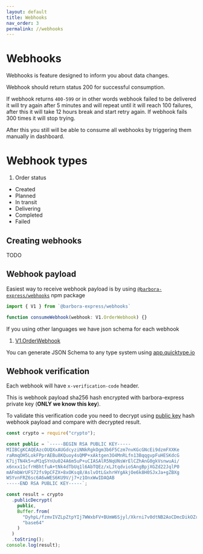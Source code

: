 ```yaml
---
layout: default
title: Webhooks
nav_order: 3
permalink: //webhooks
---
```


# Webhooks

Webhooks is feature designed to inform you about data changes.

Webhook should return status 200 for successful consumption. 

If webhook returns `400-599` or in other words webhook failed to be delivered it will try again after 5 minutes and will repeat until it will reach 100 failures, after this it will take 12 hours break and start retry again. If webhook fails 300 times it will stop trying.

After this you still will be able to consume all webhooks by triggering them manually in dashboard.

# Webhook types

1. Order status
  * Created
  * Planned
  * In transit
  * Delivering
  * Completed
  * Failed

## Creating webhooks

TODO

## Webhook payload

Easiest way to receive webhook payload is by using [`@barbora-express/webhooks`]() npm package
```typescript
import { V1 } from `@barbora-express/webhooks`

function consumeWebhook(webhook: V1.OrderWebhook) {}
```

If you using other languages we have json schema for each webhook

1. [V1.OrderWebhook](https://barbora-express.github.io/webhooks/schemas/v1.order-status.json)

You can generate JSON Schema to any type system using [app.quicktype.io](https://app.quicktype.io/)


## Webhook verification

Each webhook will have `x-verification-code` header. 

This is webhook payload sha256 hash encrypted with barbora-express private key (**ONLY we know this key**).

To validate this verification code you need to decrypt using [public key](https://barbora-express.github.io/public.key) hash webhook payload and compare with decrypted result.


```javascript
const crypto = require("crypto");

const public = `-----BEGIN RSA PUBLIC KEY-----
MIIBCgKCAQEAzcOUQXxAUGdcyziNNkRgkOgm3b6F5Czm7nvKGcGNcEi9dzmFXXKe
raRmqOH5LokFPprAEBu8KQuoy4sQMP+xAktgen3O4MnRLfn13BqqgvpFuHESKdcG
K7ijTN4k5+uM1qSYnUu024A6m5uP+uCIASAlR5NqUNsWrElCZhAnG0gkVsnwuAi/
x6nxx11cfrHBhtfuA+tNk4dTbUq1l6AbTQEz/xLJtqdvioSAngBpjXGZd22JqlP0
mAFmbWrUFS72fs9pCFZX+8xOKsq8/AslvOtLGxhrHYgAkjOe6k8H0SJxJa+gZBXg
WSYvnFRZ6sc6A6wWES6KU9V/j7+z1OnxWwIDAQAB
-----END RSA PUBLIC KEY-----`;

const result = crypto
  .publicDecrypt(
    public,
    Buffer.from(
      "DyhpL/fzmvIVZLpZtpYIj7WWxbFV+BUmW6Sjyl/Xkrni7v0dtNB2AoCDmcDikOZrAlqroTngwm2PsoW3rW5JjUg53m5G3TgjV6QAI/XX98kuhcRaTkvtwFW0EXomJeMgTmbs83Hp9sLTyjVkHaZVUkCJZ7dQZ3uF/9HPH6jPb2QLcNWtKuMizoKy5t/yQ07cNXF5OyQBFFm3bvARA+wPo0GTX8Pz4ebFe0NvMmq5f1+k34eMfhIydjXZr3qcydK21QaFKQxtO0aumbNhhyVdcXvvV1S50nmaPdnWruByC+f0RX5THmIma7E+bH6e1Ihgurw2Hl5uvTKI0H5Zn5ZCgg==",
      "base64"
    )
  )
  .toString();
console.log(result);
```